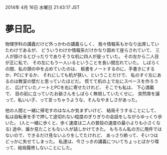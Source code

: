 2014年  4月 16日 水曜日 21:43:17 JST

夢日記。
===

物理学科の講義だけど外っかわの講義らしく、
我々情報系もかなり出席していたわけであるが、
どういうわけか情報系だけかなり固めて座らされていて、
三人が掛けるとぴったりでありそうな机に四人が座っていた。
その左から二人目が正に私で、
その左にもう一人いるということを長い間忘れていた。
しばらくの間、私の頭の中を占めていたのは、
板書をノートするのに、手書きにするか、PCにするか、
それにしても机が狭い、ということだけで、
私のすぐ左にあるのは教室の壁だと思っていたほどだ。
慌てて机の上で左にスペースを作ろうと、
広げていたノートとPCを右に寄せたけれど、
そこでも私は、
下心満載で、
目の前に立っていたお爺さんをしばらく無視していたくせに、
突然席を譲って、私いい子、って言っちゃうような、そんなやましさがあった。

他の人間と一緒に帰宅すのはなんか気まずいけど、
結局そうすることにして、
私は自転車を手で押して途切れない程度のぎりぎりの会話をしながらゆっくり歩いた。
(人と一緒に歩くと、歩く速度は二人の普段の速度の最小よりも小さくなる)
途中、誰か見たこともない人が話しかけてきた。
もちろん私の方に用件ではないので、できるだけ見ないふりをしてたけれど、
あっさり断って、そいつはどっかに失せてしまった。
私達は、今さっきの講義についてちょっとばかり喋って、結局履修しないことにした。
